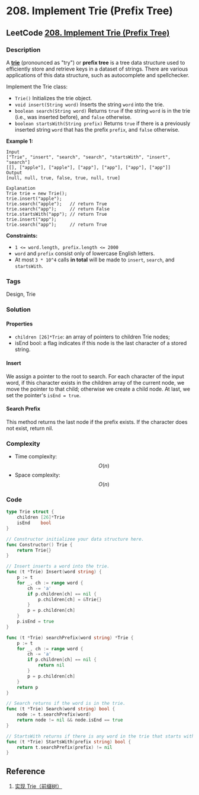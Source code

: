 # 208. Implement Trie \(Prefix Tree\)

## LeetCode [208. Implement Trie \(Prefix Tree\)](title)

### Description

A [**trie**](https://en.wikipedia.org/wiki/Trie) \(pronounced as "try"\) or **prefix tree** is a tree data structure used to efficiently store and retrieve keys in a dataset of strings. There are various applications of this data structure, such as autocomplete and spellchecker.

Implement the Trie class:

* `Trie()` Initializes the trie object.
* `void insert(String word)` Inserts the string `word` into the trie.
* `boolean search(String word)` Returns `true` if the string `word` is in the trie \(i.e., was inserted before\), and `false` otherwise.
* `boolean startsWith(String prefix)` Returns `true` if there is a previously inserted string `word` that has the prefix `prefix`, and `false` otherwise.

**Example 1:** 

```text
Input
["Trie", "insert", "search", "search", "startsWith", "insert", "search"]
[[], ["apple"], ["apple"], ["app"], ["app"], ["app"], ["app"]]
Output
[null, null, true, false, true, null, true]

Explanation
Trie trie = new Trie();
trie.insert("apple");
trie.search("apple");   // return True
trie.search("app");     // return False
trie.startsWith("app"); // return True
trie.insert("app");
trie.search("app");     // return True
```

**Constraints:**

* `1 <= word.length, prefix.length <= 2000`
* `word` and `prefix` consist only of lowercase English letters.
* At most `3 * 10^4` calls **in total** will be made to `insert`, `search`, and `startsWith`.

### Tags

Design, Trie

### Solution

#### Properties

* `children [26]*Trie`: an array of pointers to children Trie nodes;
* isEnd bool: a flag indicates if this node is the last character of a stored string.

#### Insert

We assign a pointer to the root to search. For each character of the input word, if this character exists in the children array of the current node, we move the pointer to that child; otherwise we create a child node. At last, we set the pointer's `isEnd = true`.

#### Search Prefix

This method returns the last node if the prefix exists. If the character does not exist, return nil.

### Complexity

* Time complexity: $$O(n)$$
* Space complexity: $$O(n)$$

### Code

```go
type Trie struct {
	children [26]*Trie
	isEnd    bool
}

// Constructor initializee your data structure here.
func Constructor() Trie {
	return Trie{}
}

// Insert inserts a word into the trie.
func (t *Trie) Insert(word string) {
	p := t
	for _, ch := range word {
		ch -= 'a'
		if p.children[ch] == nil {
			p.children[ch] = &Trie{}
		}
		p = p.children[ch]
	}
	p.isEnd = true
}

func (t *Trie) searchPrefix(word string) *Trie {
	p := t
	for _, ch := range word {
		ch -= 'a'
		if p.children[ch] == nil {
			return nil
		}
		p = p.children[ch]
	}
	return p
}

// Search returns if the word is in the trie.
func (t *Trie) Search(word string) bool {
	node := t.searchPrefix(word)
	return node != nil && node.isEnd == true
}

// StartsWith returns if there is any word in the trie that starts with the given prefix.
func (t *Trie) StartsWith(prefix string) bool {
	return t.searchPrefix(prefix) != nil
}
```

## Reference

1.  [实现 Trie（前缀树）](https://leetcode-cn.com/problems/implement-trie-prefix-tree/solution/shi-xian-trie-qian-zhui-shu-by-leetcode-ti500/)

